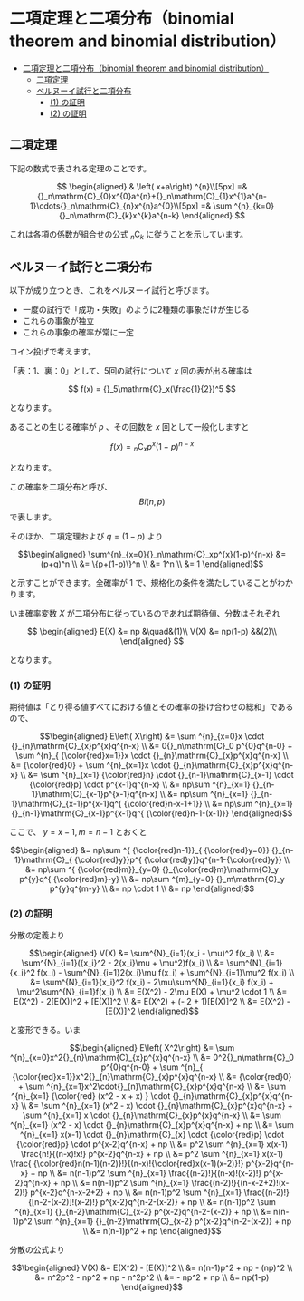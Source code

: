 # 二項定理と二項分布（binomial theorem and binomial distribution）

- [二項定理と二項分布（binomial theorem and binomial distribution）](#二項定理と二項分布binomial-theorem-and-binomial-distribution)
  - [二項定理](#二項定理)
  - [ベルヌーイ試行と二項分布](#ベルヌーイ試行と二項分布)
    - [$(1)$ の証明](#1-の証明)
    - [$(2)$ の証明](#2-の証明)

## 二項定理

下記の数式で表される定理のことです。

$$
\begin{aligned}
& \left( x+a\right) ^{n}\\[5px]
=& {}_n\mathrm{C}_{0}x^{0}a^{n}+{}_n\mathrm{C}_{1}x^{1}a^{n-1}\cdots{}_n\mathrm{C}_{n}x^{n}a^{0}\\[5px]
=& \sum ^{n}_{k=0}{}_n\mathrm{C}_{k}x^{k}a^{n-k}
\end{aligned}
$$

これは各項の係数が組合せの公式 ${}_n\mathrm{C}_{k}$ に従うことを示しています。

## ベルヌーイ試行と二項分布

以下が成り立つとき、これをベルヌーイ試行と呼びます。

- 一度の試行で「成功・失敗」のように2種類の事象だけが生じる
- これらの事象が独立
- これらの事象の確率が常に一定

コイン投げで考えます。

「表：1、裏：0」として、5回の試行について $x$ 回の表が出る確率は

$$
f(x) = {}_5\mathrm{C}_x(\frac{1}{2})^5
$$

となります。

あることの生じる確率が $p$ 、その回数を $x$ 回として一般化しますと

$$
f(x) = {}_n\mathrm{C}_xp^{x}(1-p)^{n-x}
$$

となります。

この確率を二項分布と呼び、
$$Bi(n,p)$$
で表します。

そのほか、二項定理および $q = (1-p)$ より

$$\begin{aligned}
\sum^{n}_{x=0}{}_n\mathrm{C}_xp^{x}(1-p)^{n-x} &= (p+q)^n
\\
&= \{p+(1-p)\}^n
\\
&= 1^n
\\
&= 1
\end{aligned}$$

と示すことができます。全確率が $1$ で、規格化の条件を満たしていることがわかります。

いま確率変数 $X$ が二項分布に従っているのであれば期待値、分数はそれぞれ

$$
\begin{aligned}
E(X) &= np &\quad&(1)\\
V(X) &= np(1-p) &&(2)\\
\end{aligned}
$$

となります。

### $(1)$ の証明

期待値は「とり得る値すべてにおける値とその確率の掛け合わせの総和」であるので、

$$\begin{aligned}
E\left( X\right) &= \sum ^{n}_{x=0}x \cdot {}_{n}\mathrm{C}_{x}p^{x}q^{n-x}
\\
&= 0{}_n\mathrm{C}_0 p^{0}q^{n-0} + \sum ^{n}_{ {\color{red}x=1}}x \cdot {}_{n}\mathrm{C}_{x}p^{x}q^{n-x}
\\
&= {\color{red}0} + \sum ^{n}_{x=1}x \cdot {}_{n}\mathrm{C}_{x}p^{x}q^{n-x}
\\
&= \sum ^{n}_{x=1} {\color{red}n} \cdot {}_{n-1}\mathrm{C}_{x-1} \cdot {\color{red}p} \cdot p^{x-1}q^{n-x}
\\
&= np\sum ^{n}_{x=1} {}_{n-1}\mathrm{C}_{x-1}p^{x-1}q^{n-x}
\\
&= np\sum ^{n}_{x=1} {}_{n-1}\mathrm{C}_{x-1}p^{x-1}q^{ {\color{red}n-x-1+1}}
\\
&= np\sum ^{n}_{x=1} {}_{n-1}\mathrm{C}_{x-1}p^{x-1}q^{ {\color{red}n-1-(x-1)}}
\end{aligned}$$

ここで、 $y=x-1, m=n-1$ とおくと

$$\begin{aligned}
&= np\sum ^{ {\color{red}n-1}}_{ {\color{red}y=0}} {}_{n-1}\mathrm{C}_{ {\color{red}y}}p^{ {\color{red}y}}q^{n-1-{\color{red}y}}
\\
&= np\sum ^{ {\color{red}m}}_{y=0} {}_{\color{red}m}\mathrm{C}_y p^{y}q^{ {\color{red}m}-y}
\\
&= np\sum ^{m}_{y=0} {}_m\mathrm{C}_y p^{y}q^{m-y}
\\
&= np \cdot 1
\\
&= np
\end{aligned}$$


### $(2)$ の証明

分散の定義より

$$\begin{aligned}
V(X) &= \sum^{N}_{i=1}(x_i - \mu)^2 f(x_i)
\\
&= \sum^{N}_{i=1}({x_i}^2 - 2{x_i}\mu + \mu^2)f(x_i)
\\
&= \sum^{N}_{i=1}{x_i}^2 f(x_i) - \sum^{N}_{i=1}2{x_i}\mu f(x_i) + \sum^{N}_{i=1}\mu^2 f(x_i)
\\
&= \sum^{N}_{i=1}{x_i}^2 f(x_i) - 2\mu\sum^{N}_{i=1}{x_i} f(x_i) + \mu^2\sum^{N}_{i=1}f(x_i)
\\
&= E(X^2) - 2\mu E(X) + \mu^2 \cdot 1
\\
&= E(X^2) - 2[E(X)]^2 + [E(X)]^2
\\
&= E(X^2) + (- 2 + 1)[E(X)]^2
\\
&= E(X^2) - [E(X)]^2
\end{aligned}$$

と変形できる。いま

$$\begin{aligned}
E\left( X^2\right) &= \sum ^{n}_{x=0}x^2{}_{n}\mathrm{C}_{x}p^{x}q^{n-x}
\\
&= 0^2{}_n\mathrm{C}_0 p^{0}q^{n-0} + \sum ^{n}_{ {\color{red}x=1}}x^2{}_{n}\mathrm{C}_{x}p^{x}q^{n-x}
\\
&= {\color{red}0} + \sum ^{n}_{x=1}x^2\cdot{}_{n}\mathrm{C}_{x}p^{x}q^{n-x}
\\
&= \sum ^{n}_{x=1} {\color{red} (x^2 - x + x) } \cdot {}_{n}\mathrm{C}_{x}p^{x}q^{n-x}
\\
&= \sum ^{n}_{x=1} (x^2 - x) \cdot {}_{n}\mathrm{C}_{x}p^{x}q^{n-x} + \sum ^{n}_{x=1} x \cdot {}_{n}\mathrm{C}_{x}p^{x}q^{n-x}
\\
&= \sum ^{n}_{x=1} (x^2 - x) \cdot {}_{n}\mathrm{C}_{x}p^{x}q^{n-x} + np
\\
&= \sum ^{n}_{x=1} x(x-1) \cdot {}_{n}\mathrm{C}_{x} \cdot {\color{red}p} \cdot {\color{red}p} \cdot p^{x-2}q^{n-x} + np
\\
&= p^2 \sum ^{n}_{x=1} x(x-1) \frac{n!}{(n-x)!x!} p^{x-2}q^{n-x} + np
\\
&= p^2 \sum ^{n}_{x=1} x(x-1) \frac{ {\color{red}n(n-1)(n-2)}!}{(n-x)!{\color{red}x(x-1)(x-2)}!} p^{x-2}q^{n-x} + np
\\
&= n(n-1)p^2 \sum ^{n}_{x=1} \frac{(n-2)!}{(n-x)!(x-2)!} p^{x-2}q^{n-x} + np
\\
&= n(n-1)p^2 \sum ^{n}_{x=1} \frac{(n-2)!}{(n-x-2+2)!(x-2)!} p^{x-2}q^{n-x-2+2} + np
\\
&= n(n-1)p^2 \sum ^{n}_{x=1} \frac{(n-2)!}{[n-2-(x-2)]!(x-2)!} p^{x-2}q^{n-2-(x-2)} + np
\\
&= n(n-1)p^2 \sum ^{n}_{x=1} {}_{n-2}\mathrm{C}_{x-2} p^{x-2}q^{n-2-(x-2)} + np
\\
&= n(n-1)p^2 \sum ^{n}_{x=1} {}_{n-2}\mathrm{C}_{x-2} p^{x-2}q^{n-2-(x-2)} + np
\\
&= n(n-1)p^2 + np
\end{aligned}$$

分散の公式より

$$\begin{aligned}
V(X) &= E(X^2) - [E(X)]^2
\\
&= n(n-1)p^2 + np - (np)^2
\\
&= n^2p^2 - np^2 + np - n^2p^2
\\
&= - np^2 + np
\\
&= np(1-p)
\end{aligned}$$



